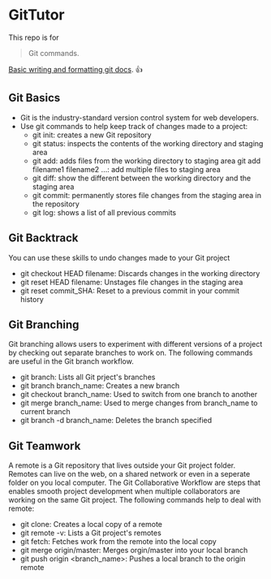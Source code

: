 # GitTutor
This repo is for 
> Git commands.

[Basic writing and formatting git docs](https://help.github.com/articles/basic-writing-and-formatting-syntax/). :+1:

## Git Basics
- Git is the industry-standard version control system for web developers.
- Use git commands to help keep track of changes made to a project:
  + git init: creates a new Git repository
  + git status: inspects the contents of the working directory and staging area
  + git add: adds files from the working directory to staging area
    git add filename1 filename2 ...: add multiple files to staging area
  + git diff: show the different between the working directory and the staging area
  + git commit: permanently stores file changes from the staging area in the repository
  + git log: shows a list of all previous commits
  
 ## Git Backtrack
 You can use these skills to undo changes made to your Git project
  + git checkout HEAD filename: Discards changes in the working directory
  + git reset HEAD filename: Unstages file changes in the staging area
  + git reset commit_SHA: Reset to a previous commit in your commit history

## Git Branching
Git branching allows users to experiment with different versions of a project by checking out separate branches to work on.
The following commands are useful in the Git branch workflow.
- git branch: Lists all Git prject's branches
- git branch branch_name: Creates a new branch
- git checkout branch_name: Used to switch from one branch to another
- git merge branch_name: Used to merge changes from branch_name to current branch
- git branch -d  branch_name: Deletes the branch specified

## Git Teamwork
A remote is a Git repository that lives outside your Git project folder. Remotes can live on the web, on a shared network or even in a seperate folder on you local computer.
The Git Collaborative Workflow are steps that enables smooth project development when multiple collaborators are working on the same Git project.
The following commands help to deal with remote:
- git clone: Creates a local copy of a remote
- git remote -v: Lists a Git project's remotes
- git fetch: Fetches work from the remote into the local copy
- git merge origin/master: Merges orgin/master into your local branch
- git push origin <branch_name>: Pushes a local branch to the origin remote
